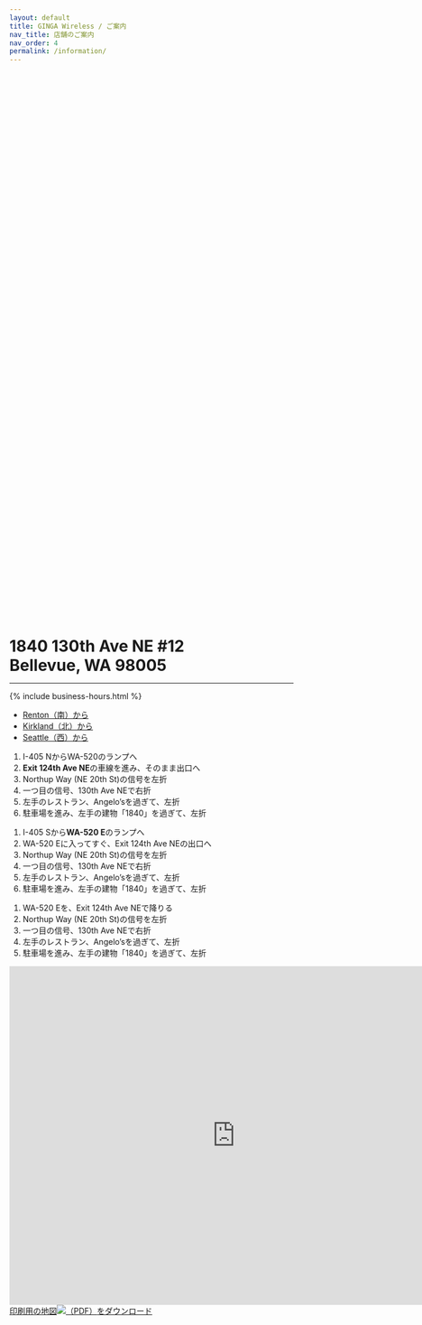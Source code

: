 ```yaml
---
layout: default
title: GINGA Wireless / ご案内
nav_title: 店舗のご案内
nav_order: 4
permalink: /information/
---
```

<main>
  <div class="container">
    <div class="jumbotron ginga-store-front" style="height: 25vh">
    </div>
    <div class="row">
      <div class="col-md-6">
        <div class="panel panel-default">
          <div class="panel-body">
            <span style="font-size: 200%;"><strong>1840 130th Ave NE #12<br>Bellevue, WA 98005</strong></span>
            <hr>
{%    include business-hours.html
%}          </div>
        </div>
        <ul class="nav nav-tabs">
          <li class="active"><a href="#south" data-toggle="tab" aria-expanded="true" >Renton（南）から</a></li>
          <li class=""      ><a href="#north" data-toggle="tab" aria-expanded="false">Kirkland（北）から</a></li>
          <li class=""      ><a href="#west"  data-toggle="tab" aria-expanded="false">Seattle（西）から</a></li>
        </ul>
        <div id="myTabContent" class="tab-content">
          <div class="tab-pane fade active in" id="south">
            <ol class="list-group">
              <li class="list-group-item">I-405 NからWA-520のランプへ</li>
              <li class="list-group-item"><strong>Exit 124th Ave NE</strong>の車線を進み、そのまま出口へ</li>
              <li class="list-group-item">Northup Way (NE 20th St)の信号を左折</li>
              <li class="list-group-item">一つ目の信号、130th Ave NEで右折</li>
              <li class="list-group-item">左手のレストラン、Angelo’sを過ぎて、左折</li>
              <li class="list-group-item">駐車場を進み、左手の建物「1840」を過ぎて、左折</li>
            </ol>
          </div>
          <div class="tab-pane fade" id="north">
            <ol class="list-group">
              <li class="list-group-item">I-405 Sから<strong>WA-520 E</strong>のランプへ</li>
              <li class="list-group-item">WA-520 Eに入ってすぐ、Exit 124th Ave NEの出口へ</li>
              <li class="list-group-item">Northup Way (NE 20th St)の信号を左折</li>
              <li class="list-group-item">一つ目の信号、130th Ave NEで右折</li>
              <li class="list-group-item">左手のレストラン、Angelo’sを過ぎて、左折</li>
              <li class="list-group-item">駐車場を進み、左手の建物「1840」を過ぎて、左折</li>
            </ol>
          </div>
          <div class="tab-pane fade" id="west">
            <ol class="list-group">
              <li class="list-group-item">WA-520 Eを、Exit 124th Ave NEで降りる</li>
              <li class="list-group-item">Northup Way (NE 20th St)の信号を左折</li>
              <li class="list-group-item">一つ目の信号、130th Ave NEで右折</li>
              <li class="list-group-item">左手のレストラン、Angelo’sを過ぎて、左折</li>
              <li class="list-group-item">駐車場を進み、左手の建物「1840」を過ぎて、左折</li>
            </ol>
          </div>
        </div>
      </div>
      <div class="col-md-6">
        <div class="panel panel-default">
          <div class="panel-body">
            <div class="embed-responsive embed-responsive-4by3">
              <iframe class="embed-responsive-item" src="https://www.google.com/maps/embed?pb=!1m18!1m12!1m3!1d2688.953560301375!2d-122.16806068436878!3d47.62703397918614!2m3!1f0!2f0!3f0!3m2!1i1024!2i768!4f13.1!3m3!1m2!1s0x54906cfeaf3c8567%3A0x1bd37b37ad31b1cf!2sGINGA+Wireless%2C+1840+130th+Ave+NE+%2312%2C+Bellevue%2C+WA+98005%2C+USA!5e0!3m2!1sen!2sjp!4v1465596994117" width="800" height="600" style="border:0" allowfullscreen></iframe>
            </div>
          </div>
        </div>
        <a href="{{ site.baseurl }}/images/GINGA-Wireless-Driving-Direction.pdf" download="GINGA-Wireless-Driving-Direction.pdf" class="btn btn-info">
          印刷用の地図<img border="0" src="{{ site.baseurl }}/images/Adobe_PDF_file_icon_32x32.png" alt="（PDF）">をダウンロード
        </a>
      </article>
    </div>
  </div>
</main>
